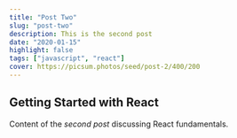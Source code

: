 ```yaml
---
title: "Post Two"
slug: "post-two"
description: This is the second post
date: "2020-01-15"
highlight: false
tags: ["javascript", "react"]
cover: https://picsum.photos/seed/post-2/400/200
---
```


## Getting Started with React

Content of the _second post_ discussing React fundamentals.

<!-- Generated by Copilot -->
